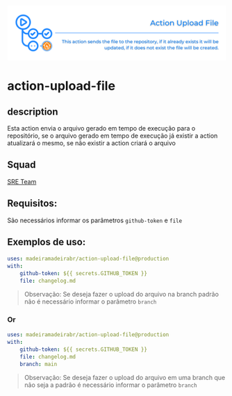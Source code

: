![img](https://github.com/madeiramadeirabr/action-upload-file/blob/production/img/action-upload-file.svg)
# action-upload-file

## description
 Esta action envia o arquivo gerado em tempo de execução para o repositório, se o arquivo gerado em tempo de execução já existir a action atualizará o mesmo, se não existir a action criará o arquivo

 ## Squad
[SRE Team](https://github.com/orgs/madeiramadeirabr/teams/team-platform-services 'SRE Team')

## Requisitos:
São necessários informar os parâmetros `github-token` e `file`

## Exemplos de uso:
```yml
uses: madeiramadeirabr/action-upload-file@production
with:
    github-token: ${{ secrets.GITHUB_TOKEN }}
    file: changelog.md
```

> Observação: Se deseja fazer o upload do arquivo na branch padrão não é necessário informar o parâmetro `branch`
### Or

```yml
uses: madeiramadeirabr/action-upload-file@production
with:
    github-token: ${{ secrets.GITHUB_TOKEN }}
    file: changelog.md
    branch: main
```
> Observação: Se deseja fazer o upload do arquivo em uma branch que não seja a padrão é necessário informar o parâmetro `branch`